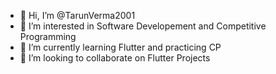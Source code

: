 - 👋 Hi, I’m @TarunVerma2001
- 👀 I’m interested in Software Developement and Competitive Programming
- 🌱 I’m currently learning Flutter and practicing CP
- 💞️ I’m looking to collaborate on Flutter Projects

<!---
TarunVerma2001/TarunVerma2001 is a ✨ special ✨ repository because its `README.md` (this file) appears on your GitHub profile.
You can click the Preview link to take a look at your changes.
--->
